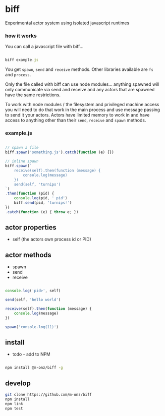 
# biff

Experimental actor system using isolated javascript runtimes

### how it works

You can call a javascript file with biff...

```js

biff example.js

```

You get ```spawn```, ```send``` and ```receive``` methods.
Other libraries available are ```fs``` and ```process```.

Only the file called with biff can use node modules... anything spawned will only communicate
 via send and receive and any actors that are spawned have the same restrictions.

To work with node modules / the filesystem and privileged machine access you will need to do that
work in the main process and use message passing to send it your actors. Actors have limited memory
 to work in and have access to anything other than their ```send```, ```receive``` and  ```spawn``` methods.

### example.js

```js

// spawn a file
biff.spawn('something.js').catch(function (e) {})

// inline spawn
biff.spawn(`
	receive(self).then(function (message) {
		console.log(message)
	})
	send(self, 'turnips')
`)
.then(function (pid) {
	console.log(pid, ' pid')
	biff.send(pid, 'turnips!')
})
.catch(function (e) { throw e; })

```

## actor properties

* self (the actors own process id or PID)

## actor methods

* spawn
* send
* receive

```js

console.log('pid>', self)

send(self, 'hello world')

receive(self).then(function (message) {
	console.log(message)
})

spawn('console.log(11)')

```

## install

* todo - add to NPM

```sh

npm install @m-onz/biff -g

```

## develop

```sh
git clone https://github.com/m-onz/biff
npm install
npm link
npm test
```
